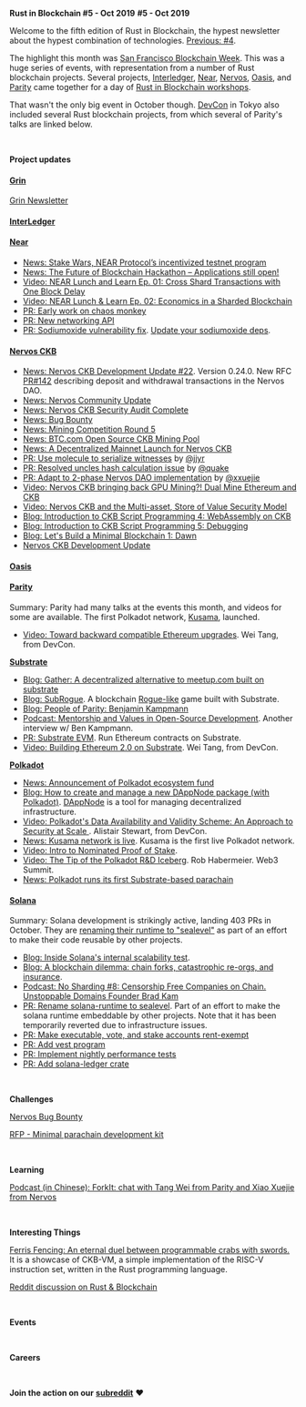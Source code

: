 **Rust in Blockchain #5 - Oct 2019**
**#5 - Oct 2019**

Welcome to the fifth edition of Rust in Blockchain, the hypest newsletter about the hypest combination of technologies. [Previous: #4](https://rustinblockchain.org/2019/10/03/rust-in-blockchain-4-september-2019/).

The highlight this month was [San Francisco Blockchain Week][sfbw]. This was a huge series of events, with representation from a number of Rust blockchain projects. Several projects, [Interledger], [Near], [Nervos], [Oasis], and [Parity] came together for a day of [Rust in Blockchain workshops][ribw].

[sfbw]: https://sfblockchainweek.io
[Interledger]: https://interledger.org/
[Near]: https://nearprotocol.com/
[Nervos]: https://www.nervos.org
[Oasis]: https://www.oasislabs.com/
[Parity]: https://www.parity.io/
[ribw]: https://twitter.com/rust_blockchain/status/1189263450058493953

That wasn't the only big event in October though. [DevCon] in Tokyo also included several Rust blockchain projects, from which several of Parity's talks are linked below.

[DevCon]: https://devcon.org/

&nbsp;


**Project updates**

#### [**Grin**](https://github.com/mimblewimble/grin)

[Grin Newsletter](https://grinnews.substack.com/)

#### [**InterLedger**](https://github.com/interledger-rs/interledger-rs)

#### [**Near**](https://github.com/nearprotocol/nearcore)

- [News: Stake Wars, NEAR Protocol’s incentivized testnet program][near-stakewars]
- [News: The Future of Blockchain Hackathon – Applications still open!][near-hackathon]
- [Video: NEAR Lunch and Learn Ep. 01: Cross Shard Transactions with One Block Delay][near-video-crosshhard]
- [Video: NEAR Lunch & Learn Ep. 02: Economics in a Sharded Blockchain][near-video-economics]
- [PR: Early work on chaos monkey][near-pr-1]
- [PR: New networking API][near-pr-2]
- [PR: Sodiumoxide vulnerability fix][near-pr-3]. [Update your sodiumoxide deps][sodium].

[sodium]: https://www.reddit.com/r/rust/comments/dguqt3/vulnerability_in_sodiumoxide_generichashdigesteq/
[near-pr-3]: https://github.com/nearprotocol/nearcore/pull/1452
[near-pr-2]: https://github.com/nearprotocol/nearcore/pull/1312
[near-pr-1]: https://github.com/nearprotocol/nearcore/pull/1438
[near-hackathon]: https://nearprotocol.com/blog/the-future-of-blockchain-hackathon/
[near-stakewars]: https://nearprotocol.com/blog/stake-wars-registration-is-now-open/
[near-video-crosshhard]: https://www.youtube.com/watch?v=mhJXsOKoSdg
[near-video-economics]: https://www.youtube.com/watch?v=QhQi2nAd-r0

#### [**Nervos CKB**](https://github.com/nervosnetwork/ckb)
- [News: Nervos CKB Development Update #22][nervos-dev]. Version 0.24.0. New RFC [PR#142][nervos-pr-142] describing deposit and withdrawal transactions in the Nervos DAO.
- [News: Nervos Community Update][nervos-community]
- [News: Nervos CKB Security Audit Complete][nervos-audit]
- [News: Bug Bounty][nervos-challenges]
- [News: Mining Competition Round 5][nervos-mining]
- [News: BTC.com Open Source CKB Mining Pool][nervos-mining-pool]
- [News: A Decentralized Mainnet Launch for Nervos CKB][nervos-mainnet]
- [PR: Use molecule to serialize witnesses][nervos-pr-1739] by [@jjyr](https://github.com/jjyr)
- [PR: Resolved uncles hash calculation issue][nervos-pr-1707] by [@quake](https://github.com/quake)
- [PR: Adapt to 2-phase Nervos DAO implementation][nervos-pr-1769] by [@xxuejie](https://github.com/xxuejie)
- [Video: Nervos CKB bringing back GPU Mining?! Dual Mine Ethereum and CKB][nervos-mining-video]
- [Video: Nervos CKB and the Multi-asset, Store of Value Security Model][nervos-intro]
- [Blog: Introduction to CKB Script Programming 4: WebAssembly on CKB](nervos-blog-wasm)
- [Blog: Introduction to CKB Script Programming 5: Debugging](nervos-blog-debugging)
- [Blog: Let's Build a Minimal Blockchain 1: Dawn](nervos-blog-minimalchain)
- [Nervos CKB Development Update](https://medium.com/nervosnetwork/tagged/development-updates)

[nervos-dev]: https://medium.com/nervosnetwork/nervos-ckb-development-update-22-97bb2c943364
[nervos-pr-142]: https://github.com/nervosnetwork/rfcs/blob/2aa14e142397570778f300468de2bb427e485507/rfcs/0000-dao-deposit-withdraw/0000-dao-deposit-withdraw.md
[nervos-community]: https://medium.com/nervosnetwork/nervos-community-update-6e9cced395ff
[nervos-audit]: https://medium.com/nervosnetwork/nervos-ckb-security-audit-complete-1e7a7561cfb6
[nervos-challenges]: https://medium.com/nervosnetwork/announcing-the-nervos-bug-bounty-ab8ef5a2fc9e
[nervos-mainnet]: https://medium.com/nervosnetwork/a-decentralized-mainnet-launch-for-nervos-ckb-9cb119d15540
[nervos-mining-pool]: https://medium.com/nervosnetwork/btc-com-open-source-ckb-mining-pool-c3ea7809d532
[nervos-mining]: https://medium.com/nervosnetwork/announcing-mining-competition-round-5-stage-three-4861bd1f0b88
[nervos-mining-video]: https://www.youtube.com/watch?time_continue=1&v=bMQwylHiqQw
[nervos-intro]: https://www.youtube.com/watch?v=AXTvoSJo8Cg&t=2s
[nervos-pr-1739]: https://github.com/nervosnetwork/rfcs/blob/2aa14e142397570778f300468de2bb427e485507/rfcs/0000-dao-deposit-withdraw/0000-dao-deposit-withdraw.md
[nervos-pr-1707]: https://github.com/nervosnetwork/ckb/pull/1707
[nervos-pr-1769]: https://github.com/nervosnetwork/ckb/pull/1769

[nervos-blog-wasm]: https://xuejie.space/2019_10_09_introduction_to_ckb_script_programming_wasm_on_ckb/
[nervos-blog-debugging]: https://xuejie.space/2019_10_18_introduction_to_ckb_script_programming_debugging/
[nervos-blog-minimalchain]: https://xuejie.space/2019_10_21_lets_build_a_minimal_blockchain_dawn/

#### [**Oasis**](https://github.com/oasislabs)

#### [**Parity** ](https://github.com/paritytech)

Summary: Parity had many talks at the events this month, and videos for some are available. The first Polkadot network, [Kusama], launched.

[Kusama]: https://kusama.network/

- [Video: Toward backward compatible Ethereum upgrades][par-vid-1]. Wei Tang, from DevCon.

[par-vid-1]: https://slideslive.com/38920073/lessons-learned-to-build-a-dapp-on-a-light-client

[**Substrate**](https://github.com/paritytech/substrate)

- [Blog: Gather: A decentralized alternative to meetup.com built on substrate][sub-blog-1]
- [Blog: SubRogue][sub-blog-3]. A blockchain [Rogue-like] game built with Substrate.
- [Blog: People of Parity: Benjamin Kampmann][sub-blog-2]
- [Podcast: Mentorship and Values in Open-Source Development][sub-pod-1]. Another interview w/ Ben Kampmann.
- [PR: Substrate EVM][sub-pr-1]. Run Ethereum contracts on Substrate.
- [Video: Building Ethereum 2.0 on Substrate][sub-vid-1]. Wei Tang, from DevCon.

[Rogue-like]: https://en.wikipedia.org/wiki/Roguelike
[sub-blog-3]: https://medium.com/@edward.thomson/subrogue-8c0a537f02d4
[sub-vid-1]: https://slideslive.com/38920039/building-ethereum-20-on-substrate
[sub-pr-1]: https://github.com/paritytech/substrate/pull/3927
[sub-blog-1]: https://www.parity.io/gather-why-a-decentralized-blockchain-platform-is-the-only-sustainable-answer-to-the-meetup-com-pricing-hike/
[sub-blog-2]: https://www.parity.io/people-of-parity-benjamin-kampmann/
[sub-pod-1]: https://relaychain.fm/7-mentorship-values-open-source

[**Polkadot**](https://github.com/paritytech/polkadot)

- [News: Announcement of Polkadot ecosystem fund][polk-news-1]
- [Blog: How to create and manage a new DAppNode package (with Polkadot)][polk-blog-1]. [DAppNode] is a tool for managing decentralized infrastructure.
- [Video: Polkadot's Data Availability and Validity Scheme: An Approach to Security at Scale ][polk-vid-1]. Alistair Stewart, from DevCon.
- [News: Kusama network is live][polk-news-2]. Kusama is the first live Polkadot network.
- [Video: Intro to Nominated Proof of Stake][polk-vid-2].
- [Video: The Tip of the Polkadot R&D Iceberg][polk-vid-3]. Rob Habermeier. Web3 Summit.
- [News: Polkadot runs its first Substrate-based parachain][polk-news-2]

[polk-news-2]: https://twitter.com/gavofyork/status/1186646273685884930
[polk-vid-3]: https://www.youtube.com/watch?v=4_Ao-nvPIZI
[polk-vid-2]: https://www.youtube.com/watch?v=l3IoHHxZoX0
[polk-news-2]: https://twitter.com/a4fri/status/1188939968531615745
[polk-vid-1]: https://slideslive.com/38920004/polkadots-data-availability-and-validity-scheme-an-approach-to-security-at-scale
[polk-news-1]: https://polkadot.network/announcing-the-polkadot-ecosystem-fund/
[DAppNode]: https://dappnode.io/
[polk-blog-1]: https://medium.com/luguslabs/how-to-create-and-manage-a-new-dappnode-package-b23460b4449

#### [**Solana**](https://github.com/solana-labs/solana)

Summary: Solana development is strikingly active, landing 403 PRs in October. They are [renaming their runtime to "sealevel"][solana-pr-3] as part of an effort to make their code reusable by other projects.

- [Blog: Inside Solana's internal scalability test][solana-blog-1].
- [Blog: A blockchain dilemma: chain forks, catastrophic re-orgs, and insurance][solana-blog-2].
- [Podcast: No Sharding #8: Censorship Free Companies on Chain. Unstoppable Domains Founder Brad Kam][solana-pod]
- [PR: Rename solana-runtime to sealevel][solana-pr-3]. Part of an effort to make the solana runtime embeddable by other projects. Note that it has been temporarily reverted due to infrastructure issues.
- [PR: Make executable, vote, and stake accounts rent-exempt][solana-pr-1]
- [PR: Add vest program][solana-pr-2]
- [PR: Implement nightly performance tests][solana-pr-4]
- [PR: Add solana-ledger crate][solana-pr-5]

[solana-pr-5]: https://github.com/solana-labs/solana/pull/6415
[solana-blog-2]: https://medium.com/solana-labs/a-blockchain-dilemma-chain-forks-catastrophic-re-orgs-and-insurance-3b88a2fbd2ba
[solana-blog-1]: https://medium.com/solana-labs/inside-solanas-internal-scalability-test-cce13aa8c859
[solana-pod]: https://solana.com/censorship-free-companies-on-chain-unstoppable-domains-founder-brad-kam-episode-8-no-sharding-podcast/
[solana-pr-4]: https://github.com/solana-labs/solana/pull/6140
[solana-pr-3]: https://github.com/solana-labs/solana/pull/6239
[solana-pr-2]: https://github.com/solana-labs/solana/pull/5987
[solana-pr-1]: https://github.com/solana-labs/solana/pull/6017

&nbsp;

**Challenges**

[Nervos Bug Bounty](https://bounty.nervos.org/)

[RFP - Minimal parachain development kit](https://github.com/w3f/Web3-collaboration/issues/204)

&nbsp;

**Learning**

[Podcast (in Chinese): ForkIt: chat with Tang Wei from Parity and Xiao Xuejie from Nervos](https://forkit.fm/9)

&nbsp;

**Interesting Things**

[Ferris Fencing: An eternal duel between programmable crabs with swords.](http://www.ferrisfencing.org/) It is a showcase of CKB-VM, a simple implementation of the RISC-V instruction set, written in the Rust programming language.

[Reddit discussion on Rust & Blockchain](https://www.reddit.com/r/rust/comments/dpakxq/rust_2020_more_or_less/f5tpnkx)

&nbsp;

**Events**

&nbsp;

**Careers**

&nbsp;

**Join the action on our** [**subreddit**](https://www.reddit.com/r/RustInBlockchain/) **❤️**
